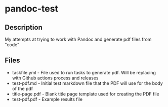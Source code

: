 # pandoc-test

## Description

My attempts at trying to work with Pandoc and generate pdf files from "code"

## Files

- taskfile.yml - File used to run tasks to generate pdf.  Will be replacing with Github actions process and releases
- test-pdf.md - Initial test markdown file that the PDF will use for the body of the pdf
- title-page.pdf - Blank title page template used for creating the PDF file
- test-pdf.pdf - Example results file
